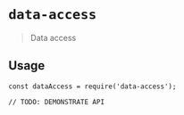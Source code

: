 # `data-access`

> Data access

## Usage

```
const dataAccess = require('data-access');

// TODO: DEMONSTRATE API
```
